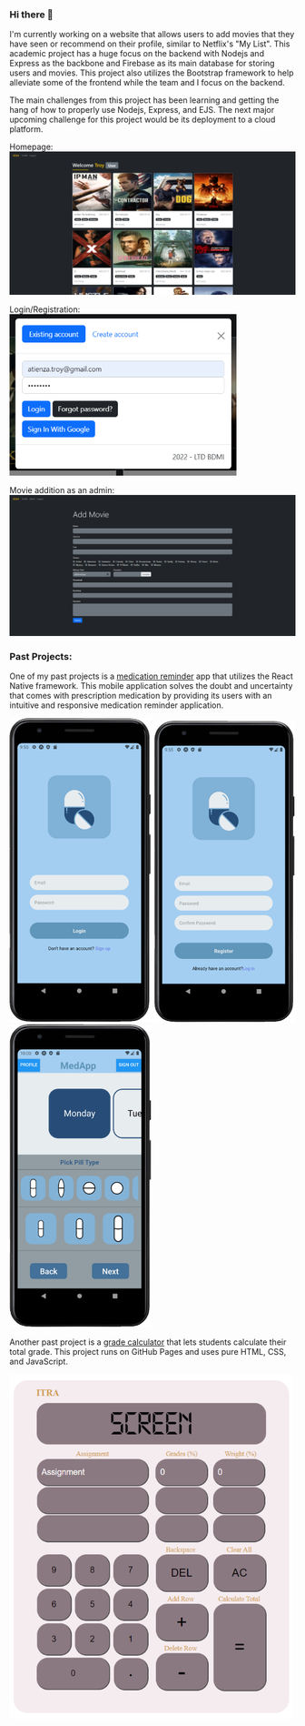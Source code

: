 ### Hi there 👋

I'm currently working on a website that allows users to add movies that they have seen or recommend on their profile, similar to Netflix's "My List". This academic project has a huge focus on the backend with Nodejs and Express as the backbone and Firebase as its main database for storing users and movies. This project also utilizes the Bootstrap framework to help alleviate some of the frontend while the team and I focus on the backend.

The main challenges from this project has been learning and getting the hang of how to properly use Nodejs, Express, and EJS. The next major upcoming challenge for this project would be its deployment to a cloud platform.



Homepage:<br/>
<img title="Homepage" alt="Homepage" src="/Images/Homepage.png" >

Login/Registration:<br/>
<img title="LoginPage" alt="LoginPage" src="/Images/LoginPage.png" width="400">

Movie addition as an admin:<br/>
<img title="AdminAddMovie" alt="AdminAddMovie" src="/Images/AdminAddMovie.png" >

### Past Projects:

One of my past projects is a [medication reminder](https://github.com/TroyAtienza/Medication-Reminder) app that utilizes the React Native framework. This mobile application solves the doubt and uncertainty that comes with prescription medication by providing its users with an intuitive and responsive medication reminder application.

<p float="left">
  <img title="Login" alt="Login" src="/Images/Login.png" width="250">
  <img title="Registration" alt="Registration" src="/Images/Registration.png" width="250">
  <img title="PillType" alt="PillType" src="/Images/PillType.png" width="250">
</p>

Another past project is a [grade calculator](https://github.com/TroyAtienza/TroyAtienza.github.io) that lets students calculate their total grade. This project runs on GitHub Pages and uses pure HTML, CSS, and JavaScript.

<img title="GradeCalculator" alt="GradeCalculator" src="/Images/GradeCalculator.png" width="500" >

